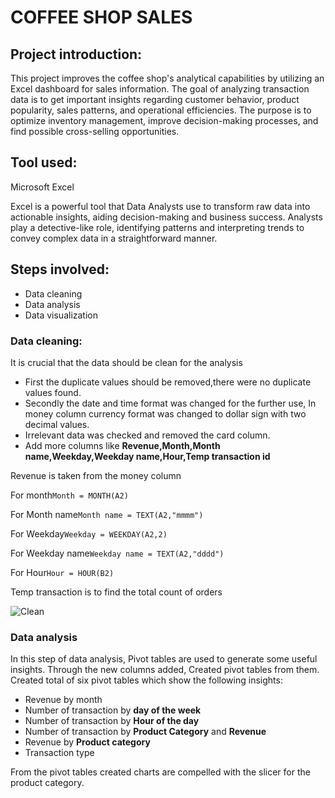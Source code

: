 # COFFEE SHOP SALES

## Project introduction:
This project improves the coffee shop's analytical capabilities by utilizing an Excel dashboard for sales information. The goal of analyzing transaction data is to get important insights regarding customer behavior, product popularity, sales patterns, and operational efficiencies. The purpose is to optimize inventory management, improve decision-making processes, and find possible cross-selling opportunities.
## Tool used:
Microsoft Excel 

Excel is a powerful tool that Data Analysts use to transform raw data into actionable insights, aiding decision-making and business success. Analysts play a detective-like role, identifying patterns and interpreting trends to convey complex data in a straightforward manner.

## Steps involved:
* Data cleaning
* Data analysis
* Data visualization

### Data cleaning:
It is crucial that the data should be clean for the analysis
* First the duplicate values should be removed,there were no duplicate values found.
* Secondly the date and time format was changed for the further use, In money column currency format was changed to dollar sign with two decimal values.
* Irrelevant data was checked and removed the card column.
* Add more columns like **Revenue,Month,Month name,Weekday,Weekday name,Hour,Temp transaction id**

Revenue is taken from the money column

For month```Month = MONTH(A2)```

For Month name```Month name = TEXT(A2,"mmmm")```

For Weekday```Weekday = WEEKDAY(A2,2)```

For Weekday name```Weekday name = TEXT(A2,"dddd")```

For Hour```Hour = HOUR(B2)```

Temp transaction is to find the total count of orders

![Clean](https://github.com/user-attachments/assets/433a4cb0-24ab-49db-bdd3-988c6d09a8b0)

### Data analysis

In this step of data analysis, Pivot tables are used to generate some useful insights. Through the new columns added, Created pivot tables from them. Created total of six pivot tables which show the following insights:
* Revenue by month
* Number of transaction by **day of the week**
* Number of transaction by **Hour of the day**
* Number of transaction by **Product Category** and **Revenue**
* Revenue by **Product category**
* Transaction type
      
From the pivot tables created charts are compelled with the slicer for the product category.
